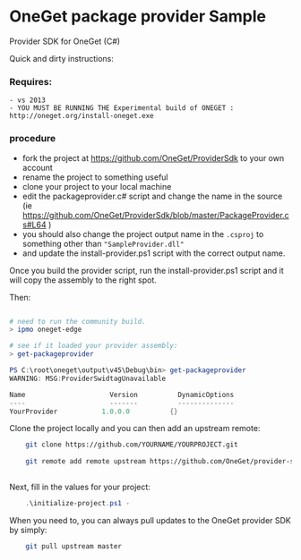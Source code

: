 OneGet package provider Sample
========================

Provider SDK for OneGet (C#)


Quick and dirty instructions:

###  Requires: 
    - vs 2013 
    - YOU MUST BE RUNNING THE Experimental build of ONEGET : http://oneget.org/install-oneget.exe 

### procedure
- fork the project at https://github.com/OneGet/ProviderSdk to your own account
- rename the project to something useful
- clone your project to your local machine
- edit the packageprovider.c# script and change the name in the source (ie https://github.com/OneGet/ProviderSdk/blob/master/PackageProvider.cs#L64 )
- you should also change the project output name in the `.csproj` to something other than `"SampleProvider.dll" `
- and update the install-provider.ps1 script with the correct output name. 

Once you build the provider script, run the install-provider.ps1 script and it will copy the assembly to the right spot.

Then:

``` powershell

# need to run the community build.
> ipmo oneget-edge 

# see if it loaded your provider assembly:
> get-packageprovider 

PS C:\root\oneget\output\v45\Debug\bin> get-packageprovider
WARNING: MSG:ProviderSwidtagUnavailable

Name                     Version          DynamicOptions
----                     -------          --------------
YourProvider           1.0.0.0          {}

```

Clone the project locally and you can then add an upstream remote:
    
``` bash
    git clone https://github.com/YOURNAME/YOURPROJECT.git
   
    git remote add remote upstream https://github.com/OneGet/provider-sdk-cs.git
    
```

Next, fill in the values for your project:

``` powershell
    .\initialize-project.ps1 -
```

When you need to, you can always pull updates to the OneGet provider SDK by simply:
    
``` bash
    git pull upstream master
    
```

